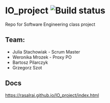 # IO_project        ![Build status](https://www.travis-ci.com/Rasalrai/IO_project.svg?branch=main)

Repo for Software Engineering class project 


## Team:
* Julia Stachowiak - Scrum Master
* Weronika Mrozek - Proxy PO
* Bartosz Pilarczyk
* Grzegorz Szot

## Docs
https://rasalrai.github.io/IO_project/index.html
